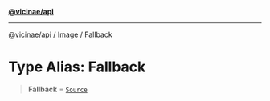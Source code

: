 [**@vicinae/api**](../../../../README.md)

***

[@vicinae/api](../../../../README.md) / [Image](../README.md) / Fallback

# Type Alias: Fallback

> **Fallback** = [`Source`](Source.md)
